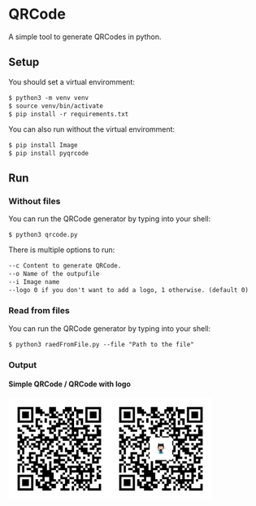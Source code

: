 # QRCode

A simple tool to generate QRCodes in python.

## Setup
You should set a virtual enviromment:
```shell
$ python3 -m venv venv
$ source venv/bin/activate
$ pip install -r requirements.txt
```
You can also run without the virtual enviromment:
```shell
$ pip install Image
$ pip install pyqrcode
```
## Run
### Without files
You can run the QRCode generator by typing into your shell:
``` shell
$ python3 qrcode.py 
```
There is multiple options to run:
```shell
--c Content to generate QRCode.
--o Name of the outpufile
--i Image name
--logo 0 if you don't want to add a logo, 1 otherwise. (default 0)
```

### Read from files
You can run the QRCode generator by typing into your shell:
``` shell
$ python3 raedFromFile.py --file "Path to the file"
```

### Output

#### Simple QRCode / QRCode with logo
<img src="https://github.com/user-cube/QRCode/blob/master/qrcode.png?raw=true" alt="simple qrcode" width="200" height="200"/><img src="https://github.com/user-cube/QRCode/blob/master/QRCodeLogo.png?raw=true" alt="simple qrcode" width="200" height="200"/>


